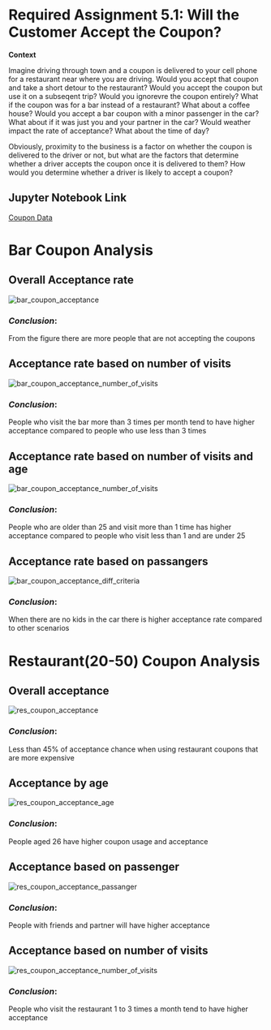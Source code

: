 # Required Assignment 5.1: Will the Customer Accept the Coupon?

**Context**

Imagine driving through town and a coupon is delivered to your cell phone for a restaurant near where you are driving. Would you accept that coupon and take a short detour to the restaurant? Would you accept the coupon but use it on a subseqent trip? Would you ignorevre the coupon entirely? What if the coupon was for a bar instead of a restaurant? What about a coffee house? Would you accept a bar coupon with a minor passenger in the car? What about if it was just you and your partner in the car? Would weather impact the rate of acceptance? What about the time of day?

Obviously, proximity to the business is a factor on whether the coupon is delivered to the driver or not, but what are the factors that determine whether a driver accepts the coupon once it is delivered to them? How would you determine whether a driver is likely to accept a coupon?

## Jupyter Notebook Link
[Coupon Data](prompt.ipynb)


# Bar Coupon Analysis

## Overall Acceptance rate

![bar_coupon_acceptance](images/bar_coupon_acceptance.png)

### **_Conclusion_**:  
From the figure there are more people that are not accepting the coupons

## Acceptance rate based on number of visits

![bar_coupon_acceptance_number_of_visits](images/bar_coupon_acceptance_number_of_visits.png)

### **_Conclusion_**: 
People who visit the bar more than 3 times per month tend to have higher acceptance compared to people who use less than 3 times

## Acceptance rate based on number of visits and age

![bar_coupon_acceptance_number_of_visits](images/bar_coupon_acceptance_number_of_visits_and_age.png)

### **_Conclusion_**: 
People who are older than 25 and visit more than 1 time has higher acceptance compared to people who visit less than 1 and are under 25

## Acceptance rate based on passangers

![bar_coupon_acceptance_diff_criteria](images/bar_coupon_acceptance_diff_criteria.png)

### **_Conclusion_**: 
When there are no kids in the car there is higher acceptance rate compared to other scenarios

# Restaurant(20-50) Coupon Analysis

## Overall acceptance

![res_coupon_acceptance](images/bar_coupon_acceptance_diff_criteria.png)

### **_Conclusion_**: 
Less than 45% of acceptance chance when using restaurant coupons that are more expensive

## Acceptance by age

![res_coupon_acceptance_age](images/res_coupon_acceptance_age.png)

### **_Conclusion_**: 
People aged 26 have higher coupon usage and acceptance

## Acceptance based on passenger

![res_coupon_acceptance_passanger](images/res_coupon_acceptance_passanger.png)

### **_Conclusion_**: 
People with friends and partner will have higher acceptance


## Acceptance based on number of visits

![res_coupon_acceptance_number_of_visits](images/res_coupon_acceptance_number_of_visits.png)

### **_Conclusion_**: 
People who visit the restaurant 1 to 3 times a month tend to have higher acceptance